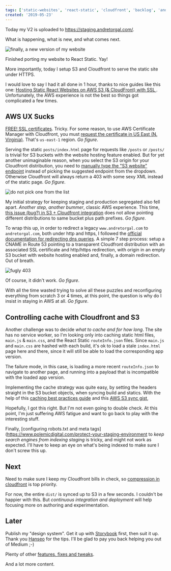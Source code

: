 ```yaml
---
tags: ['static-websites', 'react-static', 'cloudfront', 'backlog', 'andretorgal-com']
created: '2019-05-23'
---
```


Today my V2 is uploaded to https://staging.andretorgal.com/.

What is happening, what is new, and what comes next.

<!-- abstract -->

![finally, a new version of my website](./blog/andretorgal-com/v2.jpg)

Finished porting my website to React Static. Yay!

More importantly, today I setup S3 and Cloudfront to serve the static site under HTTPS.

I would love to say I had it all done in 1 hour, thanks to nice guides like this one: [Hosting Static React Websites on AWS S3 (& CloudFront) with SSL
](https://hackernoon.com/hosting-static-react-websites-on-aws-s3-cloudfront-with-ssl-924e5c134455). Unfortunately, the AWS experience is not the best so things got complicated a few times.

## AWS UX Sucks

[FREE! SSL certificates](https://hackernoon.com/getting-a-free-ssl-certificate-on-aws-a-how-to-guide-6ef29e576d22). Tricky. For some reason, to use AWS Certificate Manager with Cloudfront, you must [request the certificate in US East (N. Virginia)](https://docs.aws.amazon.com/acm/latest/userguide/acm-regions.html). That's `us-east-1` region. _Go figure_.

Serving the static `posts/index.html` page for requests like `/posts` or `/posts/` is trivial for S3 buckets with the website hosting feature enabled. But for yet another unimaginable reason, when you select the S3 origin for your Cloudfront distribution, you need to [manually type the "S3 website" endpoint](https://aws.amazon.com/premiumsupport/knowledge-center/s3-website-cloudfront-error-403/) instead of picking the suggested endpoint from the dropdown. Otherwise Cloudfront will always return a 403 with some sexy XML instead of the static page. _Go figure_.

![do not pick one from the list](./blog/aws/do-not-pick-one-from-the-list.jpg)

My initial strategy for keeping staging and production segregated also fell apart. _Another step, another bummer_, classic AWS experience. This time, [this issue (bug?) in S3 + Cloudfront integration](https://stackoverflow.com/questions/35427661/subfolder-redirect-issue-with-static-website-hosting-using-s3-cloudfront-and-or) does not allow pointing different distributions to same bucket plus path prefixes. _Go figure_.

To wrap this up, in order to redirect a legacy `www.andretorgal.com` to `andretorgal.com`, both under http and https, I followed the [official documentation for redirecting dns queries](https://docs.aws.amazon.com/Route53/latest/DeveloperGuide/tutorial-redirecting-dns-queries.html). A simple 7 step process: setup a CNAME in Route 53 pointing to a transparent Cloudfront distribution with an associated SSL certificate and http/https redirection, with origin in an empty S3 bucket with website hosting enabled and, finally, a domain redirection. Out of breath.

![fugly 403](./blog/aws/fugly-four-o-three.jpg)

Of course, it didn't work. _Go figure_.

With all the time wasted trying to solve all these puzzles and reconfiguring everything from scratch 3 or 4 times, at this point, the question is why do I insist in staying in AWS at all. _Go figure_.

## Controlling cache with Cloudfront and S3

Another challenge was to decide _what to cache and for how long_. The site has no service worker, so I'm looking only into caching static html files, `main.js` & `main.css`, and the React Static `routeInfo.json` files. Since `main.js` and `main.css` are hashed with each build, it's ok to load a stale `index.html` page here and there, since it will still be able to load the corresponding app version.

The failure mode, in this case, is loading a more recent `routeInfo.json` to navigate to another page, and running into a payload that is incompatible with the loaded app version.

Implementing the cache strategy was quite easy, by setting the headers straight in the S3 bucket objects, when syncing build and statics. With the help of this [caching best practices guide](https://jakearchibald.com/2016/caching-best-practices/) and this [AWS S3 sync gist](https://gist.github.com/kevindice/87ee5ffca9523810253de3d9a41c3ae5),

Hopefully, I got this right. But I'm not even going to double check. At this point, I'm just suffering AWS fatigue and want to go back to play with the interesting stuff.

Finally, [configuring robots.txt and meta tags](https://www.polemicdigital.com/protect-your-staging-environment to _keep search engines from indexing staging_ is tricky, and might not work as expected. I'll have to keep an eye on what's being indexed to make sure I don't screw this up.

## Next

Need to make sure I keep my Cloudfront bills in check, so [compression in cloudfront](https://medium.com/faun/this-is-how-i-reduced-my-cloudfront-bills-by-80-a7b0dfb24128) is top priority.

For now, the entire `dist/` is synced up to S3 in a few seconds. I couldn't be happier with this. But _continuous integration and deployment_ will help focusing more on authoring and experimentation.

## Later

Publish my "design system". Get it up with [Storybook](https://storybook.js.org/use-cases/) first, then suit it up. Thank you [Hanseo](https://medium.com/@hanseopark) for the tips. I'll be glad to pay you back helping you out of Medium ;-)

Plenty of other [features, fixes and tweaks](/meta/project/backlog).

And a lot more content.
